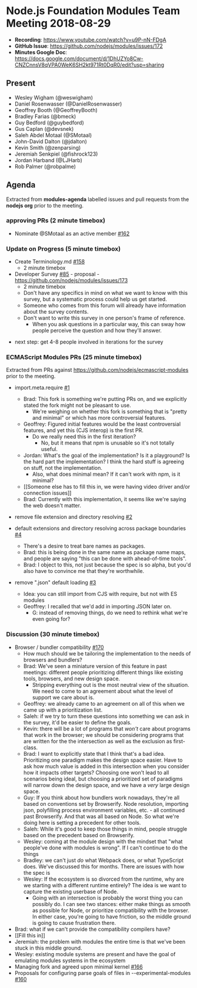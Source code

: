 # Node.js Foundation Modules Team Meeting 2018-08-29

* **Recording**: https://www.youtube.com/watch?v=u9P-nN-FDgA
* **GitHub Issue**: https://github.com/nodejs/modules/issues/172
* **Minutes Google Doc**: https://docs.google.com/document/d/1DhUZYo8Cw-CNZCnnsV8qVPA0WeK6SH2kt971Rt0DqR0/edit?usp=sharing

## Present
* Wesley Wigham (@weswigham)
* Daniel Rosenwasser (@DanielRosenwasser)
* Geoffrey Booth (@GeoffreyBooth)
* Bradley Farias (@bmeck)
* Guy Bedford (@guybedford)
* Gus Caplan (@devsnek)
* Saleh Abdel Motaal (@SMotaal)
* John-David Dalton (@jdalton)
* Kevin Smith (@zenparsing)
* Jeremiah Senkpiel (@fishrock123)
* Jordan Harband (@LJHarb)
* Rob Palmer (@robpalme)

## Agenda

Extracted from **modules-agenda** labelled issues and pull requests from the **nodejs org** prior to the meeting.

### approving PRs (2 minute timebox)

* Nominate @SMotaal as an active member [#162](https://github.com/nodejs/modules/issues/162)

### Update on Progress (5 minute timebox)

* Create Terminology.md [#158](https://github.com/nodejs/modules/pull/158)
  - 2 minute timebox
* Developer Survey [#85](https://github.com/nodejs/modules/issues/85) - proposal - https://github.com/nodejs/modules/issues/173
  - 2 minute timebox
  - Don't have any specifics in mind on what we want to know with this survey, but a systematic process could help us get started.
  - Someone who comes from this forum will already have information about the survey contents.
  - Don't want to write this survey in one person's frame of reference.
    - When you ask questions in a particular way, this can sway how people perceive the question and how they'll answer.
- next step: get 4-8 people involved in iterations for the survey

### ECMAScript Modules PRs (25 minute timebox)

Extracted from PRs against https://github.com/nodejs/ecmascript-modules prior to the meeting.

* import.meta.require [#1](https://github.com/nodejs/ecmascript-modules/pull/1)

  * Brad: This fork is something we're putting PRs on, and we explicitly stated the fork might not be pleasant to use.
    * We're weighing on whether this fork is something that is "pretty and minimal" or which has more controversial features.
  * Geoffrey: Figured initial features would be the least controversial features, and yet this (CJS interop) is the first PR.
    * Do we really need this in the first iteration?
      * No, but it means that npm is unusable so it's not totally useful.
  * Jordan: What's the goal of the implementation? Is it a playground? Is the hard part the implementation? I think the hard stuff is agreeing on stuff, not the implementation.
    * Also, what does minimal mean? If it can't work with npm, is it minimal?
  * \[\[Someone else has to fill this in, we were having video driver and/or connection issues]]
  * Brad: Currently with this implementation, it seems like we're saying the web doesn't matter.

* remove file extension and directory resolving [#2](https://github.com/nodejs/ecmascript-modules/pull/2)
* default extensions and directory resolving across package boundaries [#4](https://github.com/nodejs/ecmascript-modules/pull/4)
  * There's a desire to treat bare names as packages.
  * Brad: this is being done in the same name as package name maps, and people are saying "this can be done with ahead-of-time tools".
  * Brad: I object to this, not just because the spec is so alpha, but you'd also have to convince me that they're worthwhile.
* remove ".json" default loading [#3](https://github.com/nodejs/ecmascript-modules/pull/3)
  * Idea: you can still import from CJS with require, but not with ES modules
  * Geoffrey: I recalled that we'd add in importing JSON later on.
    * G: instead of removing things, do we need to rethink what we're even going for?

### Discussion (30 minute timebox)

* Browser / bundler compatibility [#170](https://github.com/nodejs/modules/issues/170)
  * How much should we be tailoring the implementation to the needs of browsers and bundlers?
  * Brad: We've seen a miniature version of this feature in past meetings: different people prioritizing different things like existing tools, browsers, and new design space.
    * Stripping everything out is the most neutral view of the situation. We need to come to an agreement about what the level of support we care about is.
  * Geoffrey: we already came to an agreement on all of this when we came up with a prioritization list.
  * Saleh: if we try to turn these questions into something we can ask in the survey, it'd be easier to define the goals.
  * Kevin: there will be a lot of programs that *won't* care about programs that work in the browser; we should be considering programs that are written for the the intersection as well as the exclusion as first-class.
  * Brad: I want to explicitly state that I think that's a bad idea. Prioritizing one paradigm makes the design space easier. Have to ask how much value is added in this intersection when you consider how it impacts other targets? Choosing one won't lead to all scenarios being ideal, but choosing a prioritized set of paradigms will narrow down the design space, and we have a *very* large design space.
  * Guy: If you think about how bundlers work nowadays, they're all based on conventions set by Browserify. Node resolution, importing json, polyfilling process environment variables, etc. - all continued past Browserify. And that was all based on Node. So what we're doing here is setting a precedent for other tools.
  * Saleh: While it's good to keep those things in mind, people struggle based on the precedent based on Browserify.
  * Wesley: coming at the module design with the mindset that "what people've done with modules is wrong". If I can't continue to do the things 
  * Bradley: we can't just *do* what Webpack does, or what TypeScript does. We've discussed this for months. There are issues with how the spec is
  * Wesley: If the ecosystem is so divorced from the runtime, why are we starting with a different runtime entirely? The idea is we want to capture the existing userbase of Node.
    * Going with an intersection is probably the worst thing you can possibly do. I can see two stances: either make things as smooth as possible for Node, or prioritize compatibility with the browser. In either case, you're going to have friction, so the middle ground is going to cause frustration there.
* Brad: what if we can't provide the compatibility compilers have?
* \[\[Fill this in]]
* Jeremiah: the problem with modules the entire time is that we've been stuck in this middle ground.
* Wesley: existing module systems are present and have the goal of emulating modules systems in the ecosystem
* Managing fork and agreed upon minimal kernel [#166](https://github.com/nodejs/modules/issues/166)
* Proposals for configuring parse goals of files in --experimental-modules [#160](https://github.com/nodejs/modules/pull/160)

